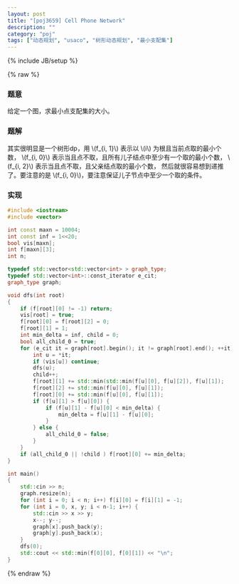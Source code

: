 ```yaml
---
layout: post
title: "[poj3659] Cell Phone Network"
description: ""
category: "poj"
tags: ["动态规划", "usaco", "树形动态规划", "最小支配集"]
---
```

{% include JB/setup %}

{% raw %}

### 题意

给定一个图，求最小点支配集的大小。

### 题解

其实很明显是一个树形dp，用 \\(f\_{i, 1}\\) 表示以 \\(i\\) 为根且当前点取的最小个数，
\\(f\_{i, 0}\\) 表示当且点不取，且所有儿子结点中至少有一个取的最小个数，
\\(f\_{i, 2}\\) 表示当且点不取，且父亲结点取的最小个数，
然后就很容易想到递推了。要注意的是 \\(f\_{i, 0}\\)，要注意保证儿子节点中至少一个取的条件。

### 实现

```cpp
#include <iostream>
#include <vector>

int const maxn = 10004;
int const inf = 1<<20;
bool vis[maxn];
int f[maxn][3];
int n;

typedef std::vector<std::vector<int> > graph_type;
typedef std::vector<int>::const_iterator e_cit;
graph_type graph;

void dfs(int root)
{
	if (f[root][0] != -1) return;
	vis[root] = true;
	f[root][0] = f[root][2] = 0;
	f[root][1] = 1;
	int min_delta = inf, child = 0;
	bool all_child_0 = true;
	for (e_cit it = graph[root].begin(); it != graph[root].end(); ++it) {
		int u = *it;
		if (vis[u]) continue;
		dfs(u);
		child++;
		f[root][1] += std::min(std::min(f[u][0], f[u][2]), f[u][1]);
		f[root][2] += std::min(f[u][0], f[u][1]);
		f[root][0] += std::min(f[u][0], f[u][1]);
		if (f[u][1] > f[u][0]) {
			if (f[u][1] - f[u][0] < min_delta) {
				min_delta = f[u][1] - f[u][0];
			}
		} else {
			all_child_0 = false;
		}
	}
	if (all_child_0 || !child ) f[root][0] += min_delta;
}

int main()
{
	std::cin >> n;
	graph.resize(n);
	for (int i = 0; i < n; i++) f[i][0] = f[i][1] = -1;
	for (int i = 0, x, y; i < n-1; i++) {
		std::cin >> x >> y;
		x--; y--;
		graph[x].push_back(y);
		graph[y].push_back(x);
	}
	dfs(0);
	std::cout << std::min(f[0][0], f[0][1]) << "\n";
}

```

{% endraw %}

